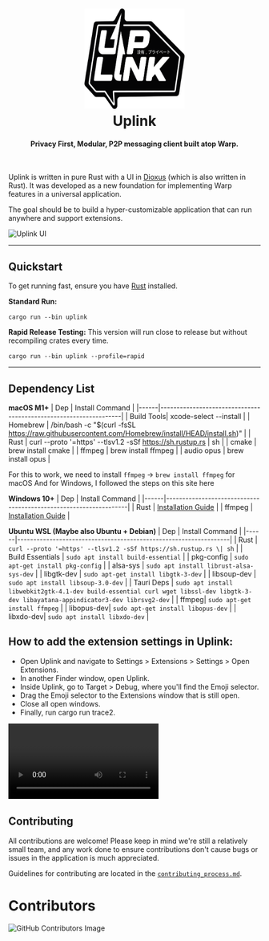 <h1 align="center">
  <img src="ui/extra/images/logo.png" width=200 height=200/><br>
  Uplink
</h1>

<h4 align="center">Privacy First, Modular, P2P messaging client built atop Warp.</h4>

<br/>

Uplink is written in pure Rust with a UI in [Dioxus](https://github.com/DioxusLabs) (which is also written in Rust). It was developed as a new foundation for implementing Warp features in a universal application.

The goal should be to build a hyper-customizable application that can run anywhere and support extensions.

![Uplink UI](https://i.imgur.com/X4AGeLz.png)

---

## Quickstart

To get running fast, ensure you have [Rust](https://www.rust-lang.org/tools/install) installed.


**Standard Run:**
```
cargo run --bin uplink
```

**Rapid Release Testing:**
This version will run close to release but without recompiling crates every time.
```
cargo run --bin uplink --profile=rapid
```

---


## Dependency List

**macOS M1+**
| Dep  | Install Command                                                  |
|------|------------------------------------------------------------------|
| Build Tools| xcode-select --install |
| Homebrew | /bin/bash -c "\$(curl -fsSL https://raw.githubusercontent.com/Homebrew/install/HEAD/install.sh)" |
| Rust | curl --proto  '=https' --tlsv1.2 -sSf https://sh.rustup.rs | sh |
| cmake | brew install cmake |
| ffmpeg | brew install ffmpeg |
| audio opus | brew install opus |

For this to work, we need to install `ffmpeg` -> `brew install ffmpeg` for macOS
And for Windows, I followed the steps on this site here

**Windows 10+**
| Dep  | Install Command                                                  |
|------|------------------------------------------------------------------|
| Rust | [Installation Guide](https://www.rust-lang.org/tools/install) |
| ffmpeg | [Installation Guide](https://www.geeksforgeeks.org/how-to-install-ffmpeg-on-windows/) |


**Ubuntu WSL (Maybe also Ubuntu + Debian)**
| Dep  | Install Command                                                  |
|------|------------------------------------------------------------------|
| Rust | `curl --proto '=https' --tlsv1.2 -sSf https://sh.rustup.rs \| sh` |
| Build Essentials | `sudo apt install build-essential` |
| pkg-config | `sudo apt-get install pkg-config` |
| alsa-sys | `sudo apt install librust-alsa-sys-dev` |
| libgtk-dev | `sudo apt-get install libgtk-3-dev` |
| libsoup-dev | `sudo apt install libsoup-3.0-dev` |
| Tauri Deps | `sudo apt install libwebkit2gtk-4.1-dev build-essential curl wget libssl-dev libgtk-3-dev libayatana-appindicator3-dev librsvg2-dev` |
| ffmpeg| `sudo apt-get install ffmpeg` |
| libopus-dev| `sudo apt-get install libopus-dev` |
| libxdo-dev| `sudo apt install libxdo-dev` |

## How to add the extension settings in Uplink:

- Open Uplink and navigate to Settings > Extensions > Settings > Open Extensions.
- In another Finder window, open Uplink.
- Inside Uplink, go to Target > Debug, where you'll find the Emoji selector.
- Drag the Emoji selector to the Extensions window that is still open.
- Close all open windows.
- Finally, run cargo run trace2.

<video src="https://github.com/Satellite-im/Uplink/assets/29093946/6f2d5129-4a07-4704-8cc2-0a011056f1e2.mp4"></video>

## Contributing

All contributions are welcome! Please keep in mind we're still a relatively small team, and any work done to ensure contributions don't cause bugs or issues in the application is much appreciated.

Guidelines for contributing are located in the [`contributing_process.md`](docs/contributing_process.md).

# Contributors

![GitHub Contributors Image](https://contrib.rocks/image?repo=Satellite-im/Uplink)


